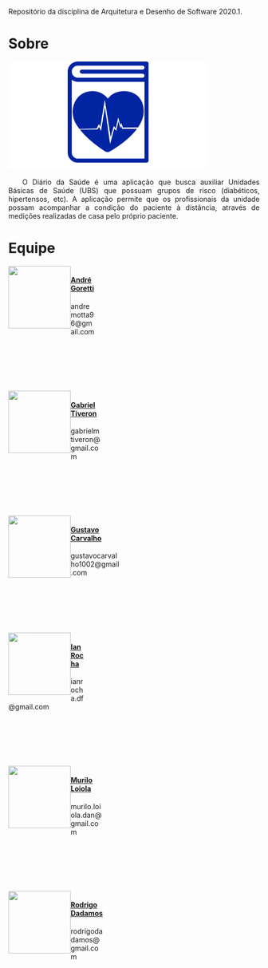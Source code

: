   Repositório da disciplina de Arquitetura e Desenho de Software 2020.1.

# Sobre

<img src="./img/logo.png" alt="Logo" class="center" />

<p align="justify">&emsp;&emsp;O Diário da Saúde é uma aplicação que busca auxiliar Unidades Básicas de Saúde (UBS) que possuam grupos de risco (diabéticos, hipertensos, etc). A aplicação permite que os profissionais da unidade possam acompanhar a condição do paciente à distância, através de medições realizadas de casa pelo próprio paciente.</p>

# Equipe

<div style="float:left;margin:0 110px 110px 0">
    <img align="left" width="125" height="125" src="https://avatars2.githubusercontent.com/u/40605515?s=460&v=4">
    <h4> <a href="https://github.com/AGoretti">André Goretti</a> </h4>
     andremotta96@gmail.com
</div>
<div style="float:left;margin:0 110px 110px 0">
    <img align="left" width="125" height="125" src="https://avatars3.githubusercontent.com/u/38288533?s=400&u=e35ada40392695b7a1fa060fc187d97245ad394e&v=4">
    <h4> <a href="https://github.com/GabrielTiveron">Gabriel Tiveron</a> </h4>
     gabrielmtiveron@gmail.com
</div>
<div style="float:left;margin:0 110px 110px 0">
    <img align="left" width="125" height="125" src="https://avatars2.githubusercontent.com/u/42422835?s=460&v=4">
    <h4> <a href="https://github.com/gustavocarvalho1002">Gustavo Carvalho</a> </h4>
     gustavocarvalho1002@gmail.com
</div>
<div style="float:left;margin:0 110px 110px 0">
    <img align="left" width="125" height="125" src="https://avatars2.githubusercontent.com/u/42422835?s=460&v=4">
    <h4> <a href="https://github.com/IanPSRocha">Ian Rocha</a> </h4>
     ianrocha.df@gmail.com
</div>
<div style="float:left;margin:0 110px 110px 0">
    <img align="left" width="125" height="125" src="https://avatars2.githubusercontent.com/u/48605413?s=460&v=4">
    <h4> <a href="https://github.com/murilo-dan">Murilo Loiola</a> </h4>
     murilo.loiola.dan@gmail.com
</div>
<div style="float:left;margin:0 110px 110px 0">
    <img align="left" width="125" height="125" src="https://avatars0.githubusercontent.com/u/17864231?s=460&v=4">
    <h4> <a href="https://github.com/Rdadamos">Rodrigo Dadamos</a> </h4>
     rodrigodadamos@gmail.com
</div>

